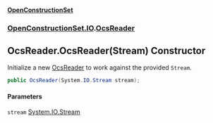 #### [OpenConstructionSet](index.md 'index')
### [OpenConstructionSet.IO](index.md#OpenConstructionSet_IO 'OpenConstructionSet.IO').[OcsReader](T57tcFO5x0tbza6wZBV1Ww.md 'OpenConstructionSet.IO.OcsReader')
## OcsReader.OcsReader(Stream) Constructor
Initialize a new [OcsReader](T57tcFO5x0tbza6wZBV1Ww.md 'OpenConstructionSet.IO.OcsReader') to work against the provided `Stream`.  
```csharp
public OcsReader(System.IO.Stream stream);
```
#### Parameters
<a name='OpenConstructionSet_IO_OcsReader_OcsReader(System_IO_Stream)_stream'></a>
`stream` [System.IO.Stream](https://docs.microsoft.com/en-us/dotnet/api/System.IO.Stream 'System.IO.Stream')  
  
